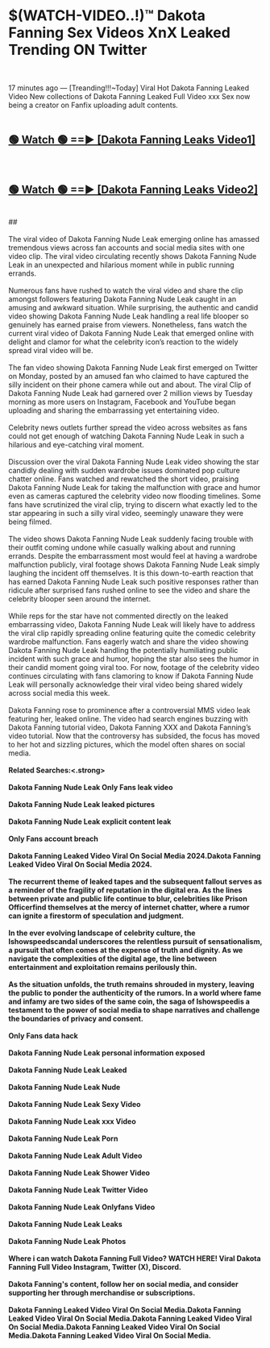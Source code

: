 # $(WATCH-VIDEO..!)™ Dakota Fanning Sex Videos XnX Leaked Trending ON Twitter<br>
<br>

17 minutes ago — [Treanding!!!~Today] Viral Hot Dakota Fanning Leaked Video New collections of Dakota Fanning Leaked Full Video xxx Sex now being a creator on Fanfix uploading adult contents.
<br>
 <br>

##  <a href="https://best2vid.blogspot.com?title=Dakota_Fanning">🟢 Watch 🟢 ==► [Dakota Fanning Leaks Video1]</a><br>
  <br>

##  <a href="https://best2vid.blogspot.com?title=Dakota_Fanning">🟢 Watch 🟢 ==► [Dakota Fanning Leaks Video2]</a><br>
  <br>
  ##
  <br>
  <br>
The viral video of Dakota Fanning Nude Leak emerging online has amassed tremendous views across fan accounts and social media sites with one video clip. The viral video circulating recently shows Dakota Fanning Nude Leak in an unexpected and hilarious moment while in public running errands.
<br><br>
Numerous fans have rushed to watch the viral video and share the clip amongst followers featuring Dakota Fanning Nude Leak caught in an amusing and awkward situation. While surprising, the authentic and candid video showing Dakota Fanning Nude Leak handling a real life blooper so genuinely has earned praise from viewers. Nonetheless, fans watch the current viral video of Dakota Fanning Nude Leak that emerged online with delight and clamor for what the celebrity icon’s reaction to the widely spread viral video will be.
<br><br>
The fan video showing Dakota Fanning Nude Leak first emerged on Twitter on Monday, posted by an amused fan who claimed to have captured the silly incident on their phone camera while out and about. The viral Clip of Dakota Fanning Nude Leak had garnered over 2 million views by Tuesday morning as more users on Instagram, Facebook and YouTube began uploading and sharing the embarrassing yet entertaining video.
<br><br>
Celebrity news outlets further spread the video across websites as fans could not get enough of watching Dakota Fanning Nude Leak in such a hilarious and eye-catching viral moment.
<br><br>
Discussion over the viral Dakota Fanning Nude Leak video showing the star candidly dealing with sudden wardrobe issues dominated pop culture chatter online. Fans watched and rewatched the short video, praising Dakota Fanning Nude Leak for taking the malfunction with grace and humor even as cameras captured the celebrity video now flooding timelines. Some fans have scrutinized the viral clip, trying to discern what exactly led to the star appearing in such a silly viral video, seemingly unaware they were being filmed.
<br><br>
The video shows Dakota Fanning Nude Leak suddenly facing trouble with their outfit coming undone while casually walking about and running errands. Despite the embarrassment most would feel at having a wardrobe malfunction publicly, viral footage shows Dakota Fanning Nude Leak simply laughing the incident off themselves. It is this down-to-earth reaction that has earned Dakota Fanning Nude Leak such positive responses rather than ridicule after surprised fans rushed online to see the video and share the celebrity blooper seen around the internet.
<br><br>
While reps for the star have not commented directly on the leaked embarrassing video, Dakota Fanning Nude Leak will likely have to address the viral clip rapidly spreading online featuring quite the comedic celebrity wardrobe malfunction. Fans eagerly watch and share the video showing Dakota Fanning Nude Leak handling the potentially humiliating public incident with such grace and humor, hoping the star also sees the humor in their candid moment going viral too. For now, footage of the celebrity video continues circulating with fans clamoring to know if Dakota Fanning Nude Leak will personally acknowledge their viral video being shared widely across social media this week.
<br><br>
Dakota Fanning rose to prominence after a controversial MMS video leak featuring her, leaked online. The video had search engines buzzing with Dakota Fanning tutorial video, Dakota Fanning XXX and Dakota Fanning’s video tutorial. Now that the controversy has subsided, the focus has moved to her hot and sizzling pictures, which the model often shares on social media.
<br><br>
<strong>Related Searches:<.strong>
<br><br>
Dakota Fanning Nude Leak Only Fans leak video
<br><br>
Dakota Fanning Nude Leak leaked pictures
<br><br>
Dakota Fanning Nude Leak explicit content leak
<br><br>
Only Fans account breach
<br><br>
Dakota Fanning Leaked Video Viral On Social Media 2024.Dakota Fanning Leaked Video Viral On Social Media 2024.
<br><br>
The recurrent theme of leaked tapes and the subsequent fallout serves as a reminder of the fragility of reputation in the digital era. As the lines between private and public life continue to blur, celebrities like Prison Officerfind themselves at the mercy of internet chatter, where a rumor can ignite a firestorm of speculation and judgment.
<br><br>
In the ever evolving landscape of celebrity culture, the Ishowspeedscandal underscores the relentless pursuit of sensationalism, a pursuit that often comes at the expense of truth and dignity. As we navigate the complexities of the digital age, the line between entertainment and exploitation remains perilously thin.
<br><br>
As the situation unfolds, the truth remains shrouded in mystery, leaving the public to ponder the authenticity of the rumors. In a world where fame and infamy are two sides of the same coin, the saga of Ishowspeedis a testament to the power of social media to shape narratives and challenge the boundaries of privacy and consent.
<br><br>
Only Fans data hack
<br><br>
Dakota Fanning Nude Leak personal information exposed
<br><br>
Dakota Fanning Nude Leak Leaked
<br><br>
Dakota Fanning Nude Leak Nude
<br><br>
Dakota Fanning Nude Leak Sexy Video
<br><br>
Dakota Fanning Nude Leak xxx Video
<br><br>
Dakota Fanning Nude Leak Porn
<br><br>
Dakota Fanning Nude Leak Adult Video
<br><br>
Dakota Fanning Nude Leak Shower Video
<br><br>
Dakota Fanning Nude Leak Twitter Video
<br><br>
Dakota Fanning Nude Leak Onlyfans Video
<br><br>
Dakota Fanning Nude Leak Leaks
<br><br>
Dakota Fanning Nude Leak Photos
<br><br>
Where i can watch Dakota Fanning Full Video? WATCH HERE! Viral Dakota Fanning Full Video Instagram, Twitter (X), Discord.
<br><br>
Dakota Fanning's content, follow her on social media, and consider supporting her through merchandise or subscriptions.
<br><br>
Dakota Fanning Leaked Video Viral On Social Media.Dakota Fanning Leaked Video Viral On Social Media.Dakota Fanning Leaked Video Viral On Social Media.Dakota Fanning Leaked Video Viral On Social Media.Dakota Fanning Leaked Video Viral On Social Media.